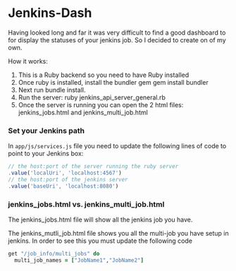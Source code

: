 Jenkins-Dash
================

Having looked long and far it was very difficult to find a good dashboard to 
for display the statuses of your jenkins job. So I decided to create on of
my own.

How it works:

1. This is a Ruby backend so you need to have Ruby installed
2. Once ruby is installed, install the bundler gem 
 gem install bundler
3. Next run bundle install. 
4. Run the server: ruby jenkins_api_server_general.rb
5. Once the server is running you can open the 2 html files:
jenkins_jobs.html and jenkins_multi_job.html

### Set your Jenkins path
In `app/js/services.js` file you need to update the
following lines of code to point to your Jenkins box:

```javascript
// the host:port of the server running the ruby server
.value('localUri', 'localhost:4567')
// the host:port of the jenkins server
.value('baseUri', 'localhost:8080')
```

### jenkins_jobs.html vs. jenkins_multi_job.html 

The jenkins_jobs.html file will show all the jenkins job you have.

The jenkins_mutli_job.html file shows you all the multi-job you 
have setup in jenkins. In order to see this you must update the following code

```ruby
get "/job_info/multi_jobs" do
  multi_job_names = ["JobName1","JobName2"]
```
  



